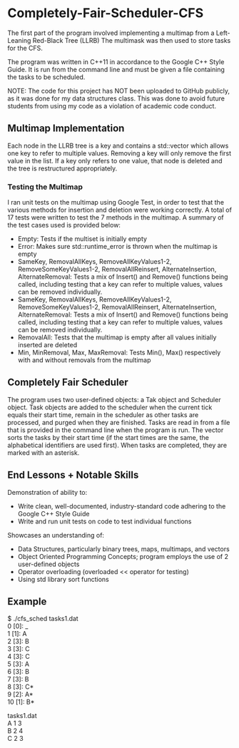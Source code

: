 # Completely-Fair-Scheduler-CFS

The first part of the program involved implementing a multimap from a Left-Leaning Red-Black Tree (LLRB) The multimask was then used to store tasks for the CFS. 

The program was written in C++11 in accordance to the Google C++ Style Guide. It is run from the command line and must be given a file containing the tasks to be scheduled.

NOTE: The code for this project has NOT been uploaded to GitHub publicly, as it was done for my data structures class. This was done to avoid future students from using my code as a violation of academic code conduct.

## Multimap Implementation 
Each node in the LLRB tree is a key and contains a std::vector which allows one key to refer to multiple values. Removing a key will only remove the first value in the list. If a key only refers to one value, that node is deleted and the tree is restructured appropriately.

### Testing the Multimap 
I ran unit tests on the multimap using Google Test, in order to test that the various methods for insertion and deletion were working correctly. A total of 17 tests were written to test the 7 methods in the multimap. A summary of the test cases used is provided below: 

<ul>
  <li>Empty: Tests if the multiset is initially empty </li>
  <li>Error: Makes sure std::runtime_error is thrown when the multimap is empty</li>
  <li>SameKey, RemovalAllKeys, RemoveAllKeyValues1-2, RemoveSomeKeyValues1-2,
RemovalAllReinsert, AlternateInsertion, AlternateRemoval: Tests a mix of Insert() and
Remove() functions being called, including testing that a key can refer to multiple values, values
can be removed individually. </li>
  <li> SameKey, RemovalAllKeys, RemoveAllKeyValues1-2, RemoveSomeKeyValues1-2,
RemovalAllReinsert, AlternateInsertion, AlternateRemoval: Tests a mix of Insert() and
Remove() functions being called, including testing that a key can refer to multiple values, values
can be removed individually. </li>
  <li>RemovalAll: Tests that the multimap is empty after all values initially inserted are deleted</li>
  <li>Min, MinRemoval, Max, MaxRemoval: Tests Min(), Max() respectively with and without
removals from the multimap</li>
</ul>

## Completely Fair Scheduler 
The program uses two user-defined objects: a Tak object and Scheduler object. Task objects are added to the scheduler when the current tick equals their start time, remain in the scheduler as other tasks are processed, and purged when they are finished. Tasks are read in from a file that is provided in the command line when the program is run. The vector sorts the tasks by their start time (if the start times are the same, the alphabetical identifiers are used first). When tasks are completed, they are marked with an asterisk. 

## End Lessons + Notable Skills
Demonstration of ability to:
<ul>
  <li>Write clean, well-documented, industry-standard code adhering to the Google C++ Style Guide</li>
  <li>Write and run unit tests on code to test individual functions</li>
</ul>

Showcases an understanding of:
<ul>
  <li>Data Structures, particularly binary trees, maps, multimaps, and vectors </li>
  <li>Object Oriented Programming Concepts; program employs the use of 2 user-defined objects</li>
  <li>Operator overloading (overloaded << operator for testing) </li>
  <li>Using std library sort functions </li>
</ul>


## Example
$ ./cfs_sched tasks1.dat </br>
0 [0]: _ </br>
1 [1]: A </br>
2 [3]: B </br>
3 [3]: C </br>
4 [3]: C </br>
5 [3]: A </br>
6 [3]: B </br>
7 [3]: B </br>
8 [3]: C* </br>
9 [2]: A* </br>
10 [1]: B* </br>

tasks1.dat </br>
A 1 3 </br>
B 2 4 </br>
C 2 3 </br>

